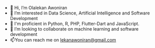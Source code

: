 - 👋 Hi, I’m Olalekan Awoniran
- 👀 I’m interested in Data Science, Artificial Intelligence and Software Development
- 🌱 I'm proficient in Python, R, PHP, Flutter-Dart and JavaScript.
- 💞️ I’m looking to collaborate on machine learning and software development
- 📫You can reach me on lekanawoniran@gmail.com

<!---
Lekanville/Lekanville is a ✨ special ✨ repository because its `README.md` (this file) appears on your GitHub profile.
You can click the Preview link to take a look at your changes.
--->
